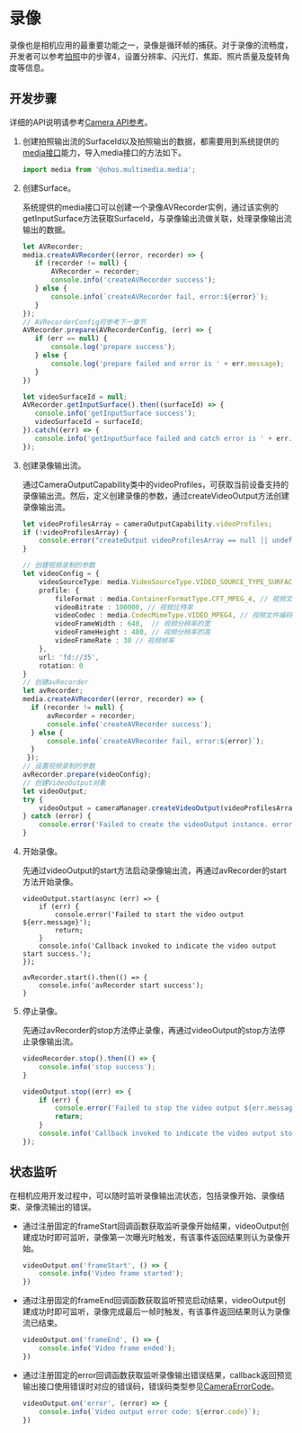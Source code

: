 # 录像

录像也是相机应用的最重要功能之一，录像是循环帧的捕获。对于录像的流畅度，开发者可以参考[拍照](camera-shooting.md)中的步骤4，设置分辨率、闪光灯、焦距、照片质量及旋转角度等信息。

## 开发步骤

详细的API说明请参考[Camera API参考](../reference/apis/js-apis-camera.md)。

1. 创建拍照输出流的SurfaceId以及拍照输出的数据，都需要用到系统提供的[media接口](../reference/apis/js-apis-media.md)能力，导入media接口的方法如下。
     
   ```ts
   import media from '@ohos.multimedia.media';
   ```

2. 创建Surface。
   
   系统提供的media接口可以创建一个录像AVRecorder实例，通过该实例的getInputSurface方法获取SurfaceId，与录像输出流做关联，处理录像输出流输出的数据。
 
   ```ts
   let AVRecorder;
   media.createAVRecorder((error, recorder) => {
      if (recorder != null) {
          AVRecorder = recorder;
          console.info('createAVRecorder success');
      } else {
          console.info(`createAVRecorder fail, error:${error}`);
      }
   });
   // AVRecorderConfig可参考下一章节
   AVRecorder.prepare(AVRecorderConfig, (err) => {
      if (err == null) {
          console.log('prepare success');
      } else {
          console.log('prepare failed and error is ' + err.message);
      }
   })

   let videoSurfaceId = null; 
   AVRecorder.getInputSurface().then((surfaceId) => {
      console.info('getInputSurface success');
      videoSurfaceId = surfaceId; 
   }).catch((err) => {
      console.info('getInputSurface failed and catch error is ' + err.message); 
   });
   ```

3. 创建录像输出流。
     
    通过CameraOutputCapability类中的videoProfiles，可获取当前设备支持的录像输出流。然后，定义创建录像的参数，通过createVideoOutput方法创建录像输出流。
     
   ```ts
   let videoProfilesArray = cameraOutputCapability.videoProfiles;
   if (!videoProfilesArray) {
       console.error("createOutput videoProfilesArray == null || undefined");
   } 
   
   // 创建视频录制的参数
   let videoConfig = {
       videoSourceType: media.VideoSourceType.VIDEO_SOURCE_TYPE_SURFACE_YUV,
       profile: {
           fileFormat : media.ContainerFormatType.CFT_MPEG_4, // 视频文件封装格式，只支持MP4
           videoBitrate : 100000, // 视频比特率
           videoCodec : media.CodecMimeType.VIDEO_MPEG4, // 视频文件编码格式，支持mpeg4和avc两种格式
           videoFrameWidth : 640,  // 视频分辨率的宽
           videoFrameHeight : 480, // 视频分辨率的高
           videoFrameRate : 30 // 视频帧率
       },
       url: 'fd://35',
       rotation: 0
   } 
   // 创建avRecorder
   let avRecorder;
   media.createAVRecorder((error, recorder) => {
     if (recorder != null) {
         avRecorder = recorder;
         console.info('createAVRecorder success');
     } else {
         console.info(`createAVRecorder fail, error:${error}`);
     }
    });
   // 设置视频录制的参数
   avRecorder.prepare(videoConfig);
   // 创建VideoOutput对象
   let videoOutput;
   try {
       videoOutput = cameraManager.createVideoOutput(videoProfilesArray[0], videoSurfaceId);
   } catch (error) {
       console.error('Failed to create the videoOutput instance. errorCode = ' + error.code);
   }
   ```

4. 开始录像。
   
   先通过videoOutput的start方法启动录像输出流，再通过avRecorder的start方法开始录像。

   ```
   videoOutput.start(async (err) => {
       if (err) {
           console.error('Failed to start the video output ${err.message}');
           return;
       }
       console.info('Callback invoked to indicate the video output start success.');
   });
    
   avRecorder.start().then(() => {
       console.info('avRecorder start success');
   }
   ```

5. 停止录像。
     
   先通过avRecorder的stop方法停止录像，再通过videoOutput的stop方法停止录像输出流。
     
   ```ts
   videoRecorder.stop().then(() => {
       console.info('stop success');
   }
   
   videoOutput.stop((err) => {
       if (err) {
           console.error('Failed to stop the video output ${err.message}');
           return;
       }
       console.info('Callback invoked to indicate the video output stop success.');
   });
   ```


## 状态监听

在相机应用开发过程中，可以随时监听录像输出流状态，包括录像开始、录像结束、录像流输出的错误。

- 通过注册固定的frameStart回调函数获取监听录像开始结果，videoOutput创建成功时即可监听，录像第一次曝光时触发，有该事件返回结果则认为录像开始。
    
  ```ts
  videoOutput.on('frameStart', () => {
      console.info('Video frame started');
  })
  ```

- 通过注册固定的frameEnd回调函数获取监听预览启动结果，videoOutput创建成功时即可监听，录像完成最后一帧时触发，有该事件返回结果则认为录像流已结束。
    
  ```ts
  videoOutput.on('frameEnd', () => {
      console.info('Video frame ended');
  })
  ```

- 通过注册固定的error回调函数获取监听录像输出错误结果，callback返回预览输出接口使用错误时对应的错误码，错误码类型参见[CameraErrorCode](../reference/apis/js-apis-camera.md#cameraerrorcode)。
    
  ```ts
  videoOutput.on('error', (error) => {
      console.info(`Video output error code: ${error.code}`);
  })
  ```
